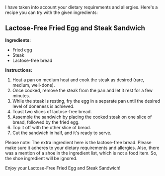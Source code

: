 I have taken into account your dietary requirements and allergies. Here's a recipe you can try with the given ingredients:

## Lactose-Free Fried Egg and Steak Sandwich

**Ingredients:**
- Fried egg
- Steak
- Lactose-free bread

**Instructions:**
1. Heat a pan on medium heat and cook the steak as desired (rare, medium, well-done).
2. Once cooked, remove the steak from the pan and let it rest for a few minutes.
3. While the steak is resting, fry the egg in a separate pan until the desired level of doneness is achieved.
4. Toast two slices of lactose-free bread.
5. Assemble the sandwich by placing the cooked steak on one slice of bread, followed by the fried egg.
6. Top it off with the other slice of bread.
7. Cut the sandwich in half, and it's ready to serve.

Please note: The extra ingredient here is the lactose-free bread. Please make sure it adheres to your dietary requirements and allergies. Also, there was a mention of a shoe in the ingredient list, which is not a food item. So, the shoe ingredient will be ignored.

Enjoy your Lactose-Free Fried Egg and Steak Sandwich!